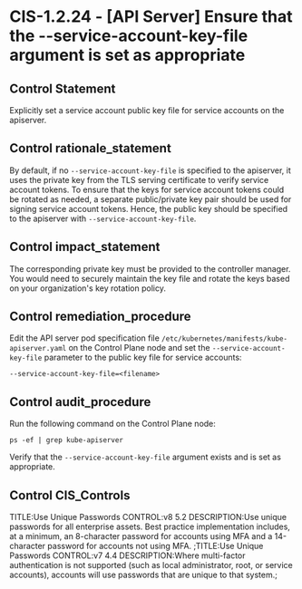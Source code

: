# CIS-1.2.24 - \[API Server\] Ensure that the --service-account-key-file argument is set as appropriate

## Control Statement

Explicitly set a service account public key file for service accounts on the apiserver.

## Control rationale_statement

By default, if no `--service-account-key-file` is specified to the apiserver, it uses the private key from the TLS serving certificate to verify service account tokens. To ensure that the keys for service account tokens could be rotated as needed, a separate public/private key pair should be used for signing service account tokens. Hence, the public key should be specified to the apiserver with `--service-account-key-file`.

## Control impact_statement

The corresponding private key must be provided to the controller manager. You would need to securely maintain the key file and rotate the keys based on your organization's key rotation policy.

## Control remediation_procedure

Edit the API server pod specification file `/etc/kubernetes/manifests/kube-apiserver.yaml` on the Control Plane node and set the `--service-account-key-file` parameter to the public key file for service accounts:

```
--service-account-key-file=<filename>
```

## Control audit_procedure

Run the following command on the Control Plane node:

```
ps -ef | grep kube-apiserver
```

Verify that the `--service-account-key-file` argument exists and is set as appropriate.

## Control CIS_Controls

TITLE:Use Unique Passwords CONTROL:v8 5.2 DESCRIPTION:Use unique passwords for all enterprise assets. Best practice implementation includes, at a minimum, an 8-character password for accounts using MFA and a 14-character password for accounts not using MFA. ;TITLE:Use Unique Passwords CONTROL:v7 4.4 DESCRIPTION:Where multi-factor authentication is not supported (such as local administrator, root, or service accounts), accounts will use passwords that are unique to that system.;
